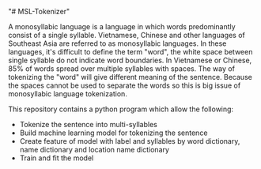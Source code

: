 "# MSL-Tokenizer" 

A monosyllabic language is a language in which words predominantly consist of a single syllable. Vietnamese, Chinese and other languages of Southeast Asia are referred to as monosyllabic languages. 
In these languages, it's difficult to define the term "word", the white space between single syllable do not indicate word boundaries. In Vietnamese or Chinese, 85% of words spread over multiple syllables with spaces. The way of tokenizing the "word" will give different meaning of the sentence.
Because the spaces cannot be used to separate the words so this is big issue of monosyllabic language tokenization.

This repository contains a python program which allow the following:
- Tokenize the sentence into multi-syllables
- Build machine learning model for tokenizing the sentence
- Create feature of model with label and syllables by word dictionary, name dictionary and location name dictionary
- Train and fit the model
